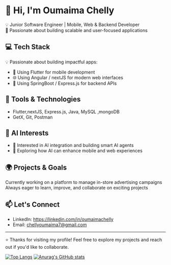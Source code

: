 
# 👋 Hi, I'm Oumaima Chelly

💡 Junior Software Engineer | Mobile, Web & Backend Developer  
🚀 Passionate about building scalable and user-focused applications

## 💻 Tech Stack

💡 Passionate about building impactful apps:
- 📱 Using Flutter for mobile development  
- 🌐 Using Angular / nextJS for modern web interfaces  
- 🔧 Using SpringBoot / Express.js for backend APIs  

## 🧰 Tools & Technologies
- Flutter,nextJS, Express.js, Java, MySQL ,mongoDB 
- GetX, Git, Postman  

## 🧠 AI Interests
- 🤖 Interested in AI integration and building smart AI agents  
- 🧩 Exploring how AI can enhance mobile and web experiences

## 🌍 Projects & Goals
Currently working on a platform to manage in-store advertising campaigns  
Always eager to learn, improve, and collaborate on exciting projects

## 📫 Let's Connect
- LinkedIn: [https://linkedin.com/in/oumaimachelly  ](https://www.linkedin.com/in/oumaima-chelly-67a016200/)
- Email: chellyoumaima7@gmail.com

---

⭐ Thanks for visiting my profile! Feel free to explore my projects and reach out if you'd like to collaborate.


[![Top Langs](https://github-readme-stats.vercel.app/api/top-langs/?username=OumaimA1335&layout=donut&show_icons=true&theme=radical)](https://github.com/anuraghazra/github-readme-stats)        [![Anurag's GitHub stats](https://github-readme-stats.vercel.app/api?username=oumaimA1335&show_icons=true&theme=radical)](https://github.com/anuraghazra/github-readme-stats)

                                                                                                 
